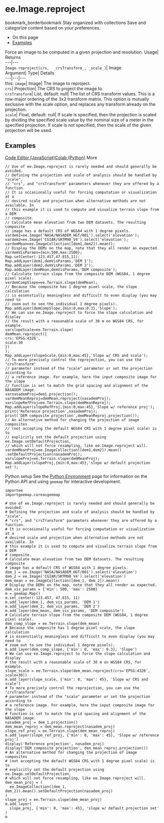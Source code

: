  
#  ee.Image.reproject
bookmark_borderbookmark Stay organized with collections  Save and categorize content based on your preferences. 
  * On this page
  * [Examples](https://developers.google.com/earth-engine/apidocs/ee-image-reproject#examples)


Force an image to be computed in a given projection and resolution. 
Usage| Returns  
---|---  
`Image.reproject(crs,  _crsTransform_, _scale_)`| Image  
Argument| Type| Details  
---|---|---  
this: `image`| Image| The image to reproject.  
`crs`| Projection| The CRS to project the image to.  
`crsTransform`| List, default: null| The list of CRS transform values. This is a row-major ordering of the 3x2 transform matrix. This option is mutually exclusive with the scale option, and replaces any transform already on the projection.  
`scale`| Float, default: null| If scale is specified, then the projection is scaled by dividing the specified scale value by the nominal size of a meter in the specified projection. If scale is not specified, then the scale of the given projection will be used.  
## Examples
[Code Editor (JavaScript)](https://developers.google.com/earth-engine/apidocs/ee-image-reproject#code-editor-javascript-sample)[Colab (Python)](https://developers.google.com/earth-engine/apidocs/ee-image-reproject#colab-python-sample) More
```
// Use of ee.Image.reproject is rarely needed and should generally be avoided.
// Defining the projection and scale of analysis should be handled by "scale",
// "crs", and "crsTransform" parameters whenever they are offered by a function.
// It is occasionally useful for forcing computation or visualization at a
// desired scale and projection when alternative methods are not available. In
// this example it is used to compute and visualize terrain slope from a DEM
// composite.
// Calculate mean elevation from two DEM datasets. The resulting composite
// image has a default CRS of WGS84 with 1 degree pixels.
vardem1=ee.Image('NASA/NASADEM_HGT/001').select('elevation');
vardem2=ee.Image('CGIAR/SRTM90_V4').select('elevation');
vardemMean=ee.ImageCollection([dem1,dem2]).mean();
// Display the DEMs on the map, note that they all render as expected.
vardemVisParams={min:500,max:2500};
Map.setCenter(-123.457,47.815,11);
Map.addLayer(dem1,demVisParams,'DEM 1');
Map.addLayer(dem2,demVisParams,'DEM 2');
Map.addLayer(demMean,demVisParams,'DEM composite');
// Calculate terrain slope from the composite DEM (WGS84, 1 degree pixel scale).
vardemCompSlope=ee.Terrain.slope(demMean);
// Because the composite has 1 degree pixel scale, the slope calculation
// is essenstially meaningless and difficult to even display (you may need to
// zoom out to see the individual 1 degree pixels).
Map.addLayer(demCompSlope,{min:0,max:0.3},'Slope');
// We can use ee.Image.reproject to force the slope calculation and display
// the result with a reasonable scale of 30 m on WGS84 CRS, for example.
varslopeScale=ee.Terrain.slope(
demMean.reproject({
crs:'EPSG:4326',
scale:30
})
);
Map.addLayer(slopeScale,{min:0,max:45},'Slope w/ CRS and scale');
// To more precisely control the reprojection, you can use the "crsTransform"
// parameter instead of the "scale" parameter or set the projection according to
// a reference image. For example, here the input composite image for the slope
// function is set to match the grid spacing and alignment of the NASADEM image.
varnasademProj=dem1.projection();
vardemMeanReproj=demMean.reproject(nasademProj);
varslopeRefProj=ee.Terrain.slope(demMeanReproj);
Map.addLayer(slopeRefProj,{min:0,max:45},'Slope w/ reference proj');
print('Reference projection',nasademProj);
print('DEM composite projection',demMeanReproj.projection());
// An alternative method for changing the projection of image composites
// (not accepting the default WGS84 CRS with 1 degree pixel scale) is to
// explicitly set the default projection using ee.Image.setDefaultProjection,
// which will not force resampling, like ee.Image.reproject will.
vardemMeanProj=ee.ImageCollection([dem1,dem2]).mean()
.setDefaultProjection(nasademProj);
varslopeProj=ee.Terrain.slope(demMeanProj);
Map.addLayer(slopeProj,{min:0,max:45},'slope w/ default projection set');
```
Python setup
See the [ Python Environment](https://developers.google.com/earth-engine/guides/python_install) page for information on the Python API and using `geemap` for interactive development.
```
importee
importgeemap.coreasgeemap
```
```
# Use of ee.Image.reproject is rarely needed and should generally be avoided.
# Defining the projection and scale of analysis should be handled by "scale",
# "crs", and "crsTransform" parameters whenever they are offered by a function.
# It is occasionally useful for forcing computation or visualization at a
# desired scale and projection when alternative methods are not available. In
# this example it is used to compute and visualize terrain slope from a DEM
# composite.
# Calculate mean elevation from two DEM datasets. The resulting composite
# image has a default CRS of WGS84 with 1 degree pixels.
dem_1 = ee.Image('NASA/NASADEM_HGT/001').select('elevation')
dem_2 = ee.Image('CGIAR/SRTM90_V4').select('elevation')
dem_mean = ee.ImageCollection([dem_1, dem_2]).mean()
# Display the DEMs on the map, note that they all render as expected.
dem_vis_params = {'min': 500, 'max': 2500}
m = geemap.Map()
m.set_center(-123.457, 47.815, 11)
m.add_layer(dem_1, dem_vis_params, 'DEM 1')
m.add_layer(dem_2, dem_vis_params, 'DEM 2')
m.add_layer(dem_mean, dem_vis_params, 'DEM composite')
# Calculate terrain slope from the composite DEM (WGS84, 1 degree pixel scale).
dem_comp_slope = ee.Terrain.slope(dem_mean)
# Because the composite has 1 degree pixel scale, the slope calculation
# is essenstially meaningless and difficult to even display (you may need to
# zoom out to see the individual 1 degree pixels).
m.add_layer(dem_comp_slope, {'min': 0, 'max': 0.3}, 'Slope')
# We can use ee.Image.reproject to force the slope calculation and display
# the result with a reasonable scale of 30 m on WGS84 CRS, for example.
slope_scale = ee.Terrain.slope(dem_mean.reproject(crs='EPSG:4326', scale=30))
m.add_layer(slope_scale, {'min': 0, 'max': 45}, 'Slope w/ CRS and scale')
# To more precisely control the reprojection, you can use the "crsTransform"
# parameter instead of the "scale" parameter or set the projection according to
# a reference image. For example, here the input composite image for the slope
# function is set to match the grid spacing and alignment of the NASADEM image.
nasadem_proj = dem_1.projection()
dem_mean_reproj = dem_mean.reproject(nasadem_proj)
slope_ref_proj = ee.Terrain.slope(dem_mean_reproj)
m.add_layer(slope_ref_proj, {'min': 0, 'max': 45}, 'Slope w/ reference proj')
display('Reference projection', nasadem_proj)
display('DEM composite projection', dem_mean_reproj.projection())
# An alternative method for changing the projection of image composites
# (not accepting the default WGS84 CRS with 1 degree pixel scale) is to
# explicitly set the default projection using ee.Image.setDefaultProjection,
# which will not force resampling, like ee.Image.reproject will.
dem_mean_proj = (
  ee.ImageCollection([dem_1, dem_2]).mean().setDefaultProjection(nasadem_proj)
)
slope_proj = ee.Terrain.slope(dem_mean_proj)
m.add_layer(
  slope_proj, {'min': 0, 'max': 45}, 'slope w/ default projection set'
)
m
```

